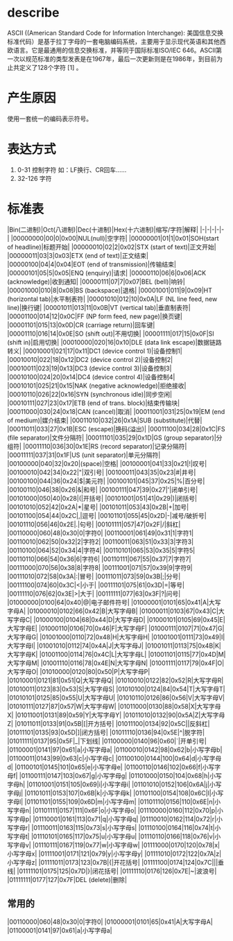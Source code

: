# describe
ASCII ((American Standard Code for Information Interchange): 美国信息交换标准代码）是基于拉丁字母的一套电脑编码系统，主要用于显示现代英语和其他西欧语言。它是最通用的信息交换标准，并等同于国际标准ISO/IEC 646。ASCII第一次以规范标准的类型发表是在1967年，最后一次更新则是在1986年，到目前为止共定义了128个字符 [1]  。

# 产生原因

使用一套统一的编码表示符号。

# 表达方式

1. 0-31 控制字符 如：LF换行、CR回车……
2. 32-126 字符

# 标准表

|Bin(二进制)|Oct(八进制)|Dec(十进制)|Hex(十六进制)|缩写/字符|解释|
|-|-|-|-|-|
|00000000|00|0|0x00|NUL(null)|空字符|
|00000001|01|1|0x01|SOH(start of headline)|标题开始|
|00000010|02|2|0x02|STX (start of text)|正文开始|
|00000011|03|3|0x03|ETX (end of text)|正文结束|
|00000100|04|4|0x04|EOT (end of transmission)|传输结束|
|00000101|05|5|0x05|ENQ (enquiry)|请求|
|00000110|06|6|0x06|ACK (acknowledge)|收到通知|
|00000111|07|7|0x07|BEL (bell)|响铃|
|00001000|010|8|0x08|BS (backspace)|退格|
|00001001|011|9|0x09|HT (horizontal tab)|水平制表符|
|00001010|012|10|0x0A|LF (NL line feed, new line)|换行键|
|00001011|013|11|0x0B|VT (vertical tab)|垂直制表符|
|00001100|014|12|0x0C|FF (NP form feed, new page)|换页键|
|00001101|015|13|0x0D|CR (carriage return)|回车键|
|00001110|016|14|0x0E|SO (shift out)|不用切换|
|00001111|017|15|0x0F|SI (shift in)|启用切换|
|00010000|020|16|0x10|DLE (data link escape)|数据链路转义|
|00010001|021|17|0x11|DC1 (device control 1)|设备控制1|
|00010010|022|18|0x12|DC2 (device control 2)|设备控制2|
|00010011|023|19|0x13|DC3 (device control 3)|设备控制3|
|00010100|024|20|0x14|DC4 (device control 4)|设备控制4|
|00010101|025|21|0x15|NAK (negative acknowledge)|拒绝接收|
|00010110|026|22|0x16|SYN (synchronous idle)|同步空闲|
|00010111|027|23|0x17|ETB (end of trans. block)|结束传输块|
|00011000|030|24|0x18|CAN (cancel)|取消|
|00011001|031|25|0x19|EM (end of medium)|媒介结束|
|00011010|032|26|0x1A|SUB (substitute)|代替|
|00011011|033|27|0x1B|ESC (escape)|换码(溢出)|
|00011100|034|28|0x1C|FS (file separator)|文件分隔符|
|00011101|035|29|0x1D|GS (group separator)|分组符|
|00011110|036|30|0x1E|RS (record separator)|记录分隔符|
|00011111|037|31|0x1F|US (unit separator)|单元分隔符|
|00100000|040|32|0x20|(space)|空格|
|00100001|041|33|0x21|!|叹号|
|00100010|042|34|0x22|"|双引号|
|00100011|043|35|0x23|#|井号|
|00100100|044|36|0x24|$|美元符|
|00100101|045|37|0x25|%|百分号|
|00100110|046|38|0x26|&|和号|
|00100111|047|39|0x27|'|闭单引号|
|00101000|050|40|0x28|(|开括号|
|00101001|051|41|0x29|)|闭括号|
|00101010|052|42|0x2A|*|星号|
|00101011|053|43|0x2B|+|加号|
|00101100|054|44|0x2C|,|逗号|
|00101101|055|45|0x2D|-|减号/破折号|
|00101110|056|46|0x2E|.|句号|
|00101111|057|47|0x2F|/|斜杠|
|00110000|060|48|0x30|0|字符0|
|00110001|061|49|0x31|1|字符1|
|00110010|062|50|0x32|2|字符2|
|00110011|063|51|0x33|3|字符3|
|00110100|064|52|0x34|4|字符4|
|00110101|065|53|0x35|5|字符5|
|00110110|066|54|0x36|6|字符6|
|00110111|067|55|0x37|7|字符7|
|00111000|070|56|0x38|8|字符8|
|00111001|071|57|0x39|9|字符9|
|00111010|072|58|0x3A|:|冒号|
|00111011|073|59|0x3B|;|分号|
|00111100|074|60|0x3C|<|小于|
|00111101|075|61|0x3D|=|等号|
|00111110|076|62|0x3E|>|大于|
|00111111|077|63|0x3F|?|问号|
|01000000|0100|64|0x40|@|电子邮件符号|
|01000001|0101|65|0x41|A|大写字母A|
|01000010|0102|66|0x42|B|大写字母B|
|01000011|0103|67|0x43|C|大写字母C|
|01000100|0104|68|0x44|D|大写字母D|
|01000101|0105|69|0x45|E|大写字母E|
|01000110|0106|70|0x46|F|大写字母F|
|01000111|0107|71|0x47|G|大写字母G|
|01001000|0110|72|0x48|H|大写字母H|
|01001001|0111|73|0x49|I|大写字母I|
|01001010|0112|74|0x4A|J|大写字母J|
|01001011|0113|75|0x4B|K|大写字母K|
|01001100|0114|76|0x4C|L|大写字母L|
|01001101|0115|77|0x4D|M|大写字母M|
|01001110|0116|78|0x4E|N|大写字母N|
|01001111|0117|79|0x4F|O|大写字母O|
|01010000|0120|80|0x50|P|大写字母P|
|01010001|0121|81|0x51|Q|大写字母Q|
|01010010|0122|82|0x52|R|大写字母R|
|01010011|0123|83|0x53|S|大写字母S|
|01010100|0124|84|0x54|T|大写字母T|
|01010101|0125|85|0x55|U|大写字母U|
|01010110|0126|86|0x56|V|大写字母V|
|01010111|0127|87|0x57|W|大写字母W|
|01011000|0130|88|0x58|X|大写字母X|
|01011001|0131|89|0x59|Y|大写字母Y|
|01011010|0132|90|0x5A|Z|大写字母Z|
|01011011|0133|91|0x5B|[|开方括号|
|01011100|0134|92|0x5C|\|反斜杠|
|01011101|0135|93|0x5D|]|闭方括号|
|01011110|0136|94|0x5E|^|脱字符|
|01011111|0137|95|0x5F|_|下划线|
|01100000|0140|96|0x60|`|开单引号|
|01100001|0141|97|0x61|a|小写字母a|
|01100010|0142|98|0x62|b|小写字母b|
|01100011|0143|99|0x63|c|小写字母c|
|01100100|0144|100|0x64|d|小写字母d|
|01100101|0145|101|0x65|e|小写字母e|
|01100110|0146|102|0x66|f|小写字母f|
|01100111|0147|103|0x67|g|小写字母g|
|01101000|0150|104|0x68|h|小写字母h|
|01101001|0151|105|0x69|i|小写字母i|
|01101010|0152|106|0x6A|j|小写字母j|
|01101011|0153|107|0x6B|k|小写字母k|
|01101100|0154|108|0x6C|l|小写字母l|
|01101101|0155|109|0x6D|m|小写字母m|
|01101110|0156|110|0x6E|n|小写字母n|
|01101111|0157|111|0x6F|o|小写字母o|
|01110000|0160|112|0x70|p|小写字母p|
|01110001|0161|113|0x71|q|小写字母q|
|01110010|0162|114|0x72|r|小写字母r|
|01110011|0163|115|0x73|s|小写字母s|
|01110100|0164|116|0x74|t|小写字母t|
|01110101|0165|117|0x75|u|小写字母u|
|01110110|0166|118|0x76|v|小写字母v|
|01110111|0167|119|0x77|w|小写字母w|
|01111000|0170|120|0x78|x|小写字母x|
|01111001|0171|121|0x79|y|小写字母y|
|01111010|0172|122|0x7A|z|小写字母z|
|01111011|0173|123|0x7B|{|开花括号|
|01111100|0174|124|0x7C|||垂线|
|01111101|0175|125|0x7D|}|闭花括号|
|01111110|0176|126|0x7E|~|波浪号|
|01111111|0177|127|0x7F|DEL (delete)|删除|

## 常用的

|00110000|060|48|0x30|0|字符0|
|01000001|0101|65|0x41|A|大写字母A|
|01100001|0141|97|0x61|a|小写字母a|